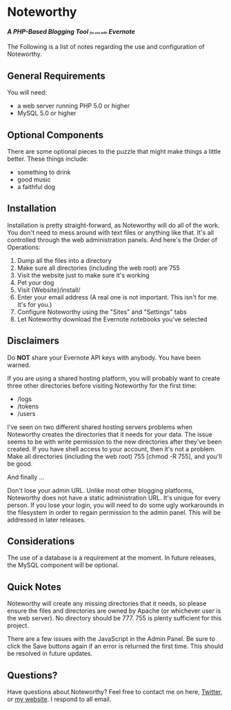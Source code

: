 <h1>Noteworthy</h1>
<h4><i>A PHP-Based Blogging Tool <span style="font-size:50%">for use with</span> Evernote</i></h4>

The Following is a list of notes regarding the use and configuration of Noteworthy.

<h2>General Requirements</h2>
You will need:
<ul>
	<li>a web server running PHP 5.0 or higher</li>
	<li>MySQL 5.0 or higher</li>
</ul>

<h2>Optional Components</h2>
There are some optional pieces to the puzzle that might make things a little better. These things include:
<ul>
	<li>something to drink</li>
	<li>good music</li>
	<li>a faithful dog</li>
</ul>

<h2>Installation</h2>
<p>Installation is pretty straight-forward, as Noteworthy will do all of the work. You don't need to mess around with text files or anything like that. It's all controlled through the web administration panels. And here's the Order of Operations:</p>
<ol>
<li>Dump all the files into a directory</li>
<li>Make sure all directories (including the web root) are 755</li>
<li>Visit the website just to make sure it's working</li>
<li>Pet your dog</li>
<li>Visit {Website}/install/</li>
<li>Enter your email address (A real one is not important. This isn't for me. It's for you.)</li>
<li>Configure Noteworthy using the "Sites" and "Settings" tabs</li>
<li>Let Noteworthy download the Evernote notebooks you've selected</li>
</ol>

<h2>Disclaimers</h2>
<p>Do <b>NOT</b> share your Evernote API keys with anybody. You have been warned.</p>
<p>If you are using a shared hosting platform, you will probably want to create three other directories before visiting Noteworthy for the first time:</p>
<ul>
<li>/logs</li>
<li>/tokens</li>
<li>/users</li>
</ul>
<p>I've seen on two different shared hosting servers problems when Noteworthy creates the directories that it needs for your data. The issue seems to be with write permission to the new directories after they've been created. If you have shell access to your account, then it's not a problem. Make all directories (including the web root) 755 [chmod -R 755], and you'll be good.<p>
<p>And finally ...</p>
<p>Don't lose your admin URL. Unlike most other blogging platforms, Noteworthy does not have a static administration URL. It's unique for every person. If you lose your login, you will need to do some ugly workarounds in the filesystem in order to regain permission to the admin panel. This will be addressed in later releases.</p>

<h2>Considerations</h2>
The use of a database is a requirement at the moment. In future releases, the MySQL component will be optional.

<h2>Quick Notes</h2>
<p>Noteworthy will create any missing directories that it needs, so please ensure the files and directories are owned by Apache (or whichever user is the web server). No directory should be 777. 755 is plenty sufficient for this project.</p>
<p>There are a few issues with the JavaScript in the Admin Panel. Be sure to click the Save buttons again if an error is returned the first time. This should be resolved in future updates.</p>

<h2>Questions?</h2>
<p>Have questions about Noteworthy? Feel free to contact me on here, <a href="http://twitter.com/matigo">Twitter</a>, or <a href="http://jasonirwin.ca/contact/">my website</a>. I respond to all email.</p>